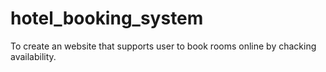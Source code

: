 # hotel_booking_system
To create an website that supports user to book rooms online by chacking availability.
